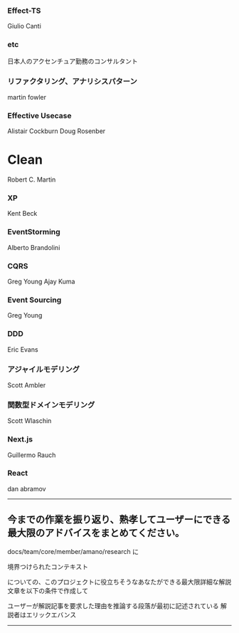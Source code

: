 ### Effect-TS

Giulio Canti

### etc

日本人のアクセンチュア勤務のコンサルタント

### リファクタリング、アナリシスパターン

martin fowler

### Effective Usecase

Alistair Cockburn
Doug Rosenber

# Clean

Robert C. Martin

### XP

Kent Beck

### EventStorming

Alberto Brandolini

### CQRS

Greg Young
Ajay Kuma

### Event Sourcing

Greg Young

### DDD

Eric Evans

### アジャイルモデリング

Scott Ambler

### 関数型ドメインモデリング

Scott Wlaschin

### Next.js

Guillermo Rauch

### React

dan abramov

---

## 今までの作業を振り返り、熟孝してユーザーにできる最大限のアドバイスをまとめてください。

docs/team/core/member/amano/research に

境界つけられたコンテキスト

についての、このプロジェクトに役立ちそうなあなたができる最大限詳細な解説文章を以下の条件で作成して

ユーザーが解説記事を要求した理由を推論する段落が最初に記述されている
解説者はエリックエバンス

---
